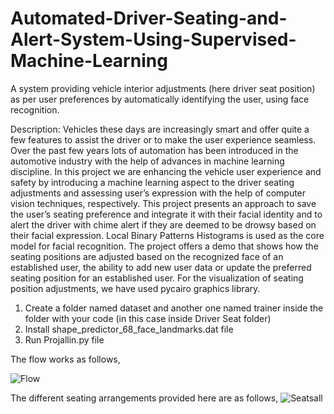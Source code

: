 # Automated-Driver-Seating-and-Alert-System-Using-Supervised-Machine-Learning
A system providing vehicle interior adjustments (here driver seat position) as per user preferences by automatically identifying the user, using face recognition.

Description:
Vehicles these days are increasingly smart and offer quite a few features to assist
the driver or to make the user experience seamless. Over the past few years lots
of automation has been introduced in the automotive industry with the help of
advances in machine learning discipline. In this project we are enhancing the
vehicle user experience and safety by introducing a machine learning aspect to
the driver seating adjustments and assessing user’s expression with the help of
computer vision techniques, respectively. This project presents an approach to save
the user’s seating preference and integrate it with their facial identity and to alert
the driver with chime alert if they are deemed to be drowsy based on their facial
expression. Local Binary Patterns Histograms is used as the core model for facial
recognition. The project offers a demo that shows how the seating positions are
adjusted based on the recognized face of an established user, the ability to add
new user data or update the preferred seating position for an established user. For
the visualization of seating position adjustments, we have used pycairo graphics
library.

1. Create a folder named dataset and another one named trainer inside the folder with your code (in this case inside Driver Seat folder)
2. Install shape_predictor_68_face_landmarks.dat file
3. Run Projallin.py file

The flow works as follows,

![Flow](https://user-images.githubusercontent.com/83297868/117921800-5fc25100-b2bf-11eb-872a-1d41150020e9.png)

The different seating arrangements provided here are as follows,
![Seatsall](https://user-images.githubusercontent.com/83297868/117921969-aa43cd80-b2bf-11eb-8e1e-a6156b8681a1.png)
